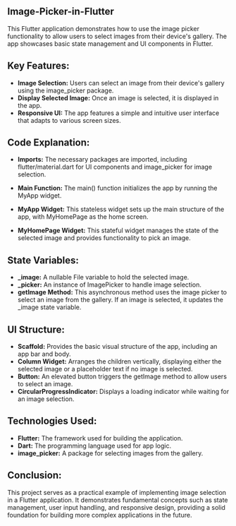 ## Image-Picker-in-Flutter
This Flutter application demonstrates how to use the image picker functionality to allow users to select images from their device's gallery. The app showcases basic state management and UI components in Flutter.
## Key Features:
- **Image Selection:** Users can select an image from their device's gallery using the image_picker package.
- **Display Selected Image:** Once an image is selected, it is displayed in the app.
- **Responsive UI:** The app features a simple and intuitive user interface that adapts to various screen sizes.
## Code Explanation:
- **Imports:** The necessary packages are imported, including flutter/material.dart for UI components and image_picker for image selection.

- **Main Function:** The main() function initializes the app by running the MyApp widget.

- **MyApp Widget:** This stateless widget sets up the main structure of the app, with MyHomePage as the home screen.

- **MyHomePage Widget:** This stateful widget manages the state of the selected image and provides functionality to pick an image.

## State Variables:
- **_image:** A nullable File variable to hold the selected image.
- **_picker:** An instance of ImagePicker to handle image selection.
- **getImage Method:** This asynchronous method uses the image picker to select an image from the gallery. If an image is selected, it updates the _image state variable.

## UI Structure:

- **Scaffold:** Provides the basic visual structure of the app, including an app bar and body.
- **Column Widget:** Arranges the children vertically, displaying either the selected image or a placeholder text if no image is selected.
- **Button:** An elevated button triggers the getImage method to allow users to select an image.
- **CircularProgressIndicator:** Displays a loading indicator while waiting for an image selection.
## Technologies Used:
- **Flutter:** The framework used for building the application.
- **Dart:** The programming language used for app logic.
- **image_picker:** A package for selecting images from the gallery.
## Conclusion:
This project serves as a practical example of implementing image selection in a Flutter application. It demonstrates fundamental concepts such as state management, user input handling, and responsive design, providing a solid foundation for building more complex applications in the future.
